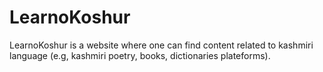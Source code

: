 # LearnoKoshur
LearnoKoshur is a website where one can find content related to kashmiri language (e.g, kashmiri poetry, books, dictionaries plateforms).
